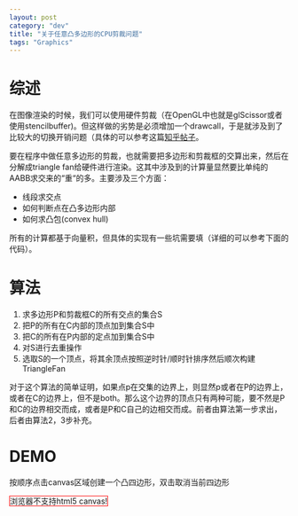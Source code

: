 ```yaml
---
layout: post
category: "dev"
title: "关于任意凸多边形的CPU剪裁问题"
tags: "Graphics"
---
```


# 综述

在图像渲染的时候，我们可以使用硬件剪裁（在OpenGL中也就是glScissor或者使用stencilbuffer)。但这样做的劣势是必须增加一个drawcall，于是就涉及到了比较大的切换开销问题（具体的可以参考这篇[知乎帖子](https://www.zhihu.com/question/27933010)。

要在程序中做任意多边形的剪裁，也就需要把多边形和剪裁框的交算出来，然后在分解成triangle fan给硬件进行渲染。这其中涉及到的计算量显然要比单纯的AABB求交来的“重“的多。主要涉及三个方面：

* 线段求交点
* 如何判断点在凸多边形内部
* 如何求凸包(convex hull)

所有的计算都基于向量积，但具体的实现有一些坑需要填（详细的可以参考下面的代码）。

# 算法

1. 求多边形P和剪裁框C的所有交点的集合S
2. 把P的所有在C内部的顶点加到集合S中
3. 把C的所有在P内部的定点加到集合S中
4. 对S进行去重操作
5. 选取S的一个顶点，将其余顶点按照逆时针/顺时针排序然后顺次构建TriangleFan

对于这个算法的简单证明，如果点p在交集的边界上，则显然p或者在P的边界上，或者在C的边界上，但不是both。那么这个边界的顶点只有两种可能，要不然是P和C的边界相交而成，或者是P和C自己的边相交而成。前者由算法第一步求出，后者由算法2，3步补充。

# DEMO


<style type="text/css">
#demo_canvas {
    border: 1px solid red;
}
</style>

<p>按顺序点击canvas区域创建一个凸四边形，双击取消当前四边形</p>
<canvas id="demo_canvas" width="800" height="600">浏览器不支持html5 canvas!</canvas>

<script type="text/javascript">
			var EPSILON = 0.000001;
			var ctx;
			var canvas;
			var dragPos;
			var dragging = false;
			
			var clip_y_min = 200,
			    clip_y_max = 400,
			    clip_x_min = 200,
			    clip_x_max = 600;
			var polygon;
			var temp_points =[];
		
			function Point(x,y) {
				this.x = x;
				this.y = y;
			}
			
			Point.prototype.draw = function() {
				ctx.beginPath();
				ctx.arc(this.x, this.y, 4, 0, Math.PI*2, true);
				ctx.closePath();
				ctx.fillStyle = '#ff0000';
				ctx.fill();
			}
			Vector2 = Point;
			Vector2.prototype.cross = function(v) {
				return this.x * v.y - this.y * v.x;
			}
			Vector2.prototype.dot = function(v) {
				return this.x * v.x + this.y * v.y;
			}

			Vector2.prototype.sqrLen = function() {
				return this.x * this.x + this.y * this.y;
			}
			
			function vec2p(p1, p2) { 
				return new Vector2(p2.x - p1.x, p2.y - p1.y); //p1->p2
			}

			function intersect_segments(p1, p2, p3, p4) { //求p1p2和p3p4的交点
				var points = []
				var r = vec2p(p1, p2);
				var s = vec2p(p3, p4);
				var t = vec2p(p1, p3);

				var rs = r.cross(s);
				var tr = t.cross(r);
				if (Math.abs(rs) < EPSILON) {
					if (Math.abs(tr) < EPSILON) {
						//共线
						var t0 = t.dot(r) / r.dot(r);
						var t1 = vec2p(p1, p4).dot(r) / r.dot(r);
						var tmax, tmin;
						if (t0 > t1) {
							tmax = t0;
							tmin = t1;
						} else {
							tmax = t1;
							tmin = t0;
						}
						if (tmax < 0 || tmin > 1) {
							//共线不相交
						} else { //共线两个交点
							if (tmin < 0) tmin = 0;
							if (tmax > 1) tmax = 1;
							points.push(new Point(p1.x+tmin*r.x, p1.y+tmin*r.y));
							points.push(new Point(p1.x+tmax*r.x, p1.y+tmax*r.y));
						}
					} else {
						//平行不相交
					}
				} else {
					//相交
					var u = tr / rs, v = t.cross(s) / rs;
					if (0 <= u && u <= 1 && 0 <= v && v <= 1) {
						points.push(new Point(p3.x+u*s.x, p3.y+u*s.y));
					}
				}
				return points;
			}
			
			function Polygon(points) {
				this.points = points;
			}
			
			Polygon.prototype = {
				clip:　function(xmin, xmax, ymin, ymax) {
					var p_clip_flags = new Array(this.points.length);
					var allin = true;
					this.points.forEach(function(p, idx){
						if (xmin <= p.x && p.x <= xmax && ymin <= p.y && p.y <= ymax) {
							p_clip_flags[idx] = true;
						}
						else {
						    p_clip_flags[idx] = false;
						    allin = false;							
						}
 					});
					if (allin) return this;  //如果都在剪裁框内，直接返回

					var c_flags = new Array(4);
					var clipLT = new Point(xmin, ymin), clipRT = new Point(xmax, ymin),
					    clipRB = new Point(xmax, ymax), clipLB = new Point(xmin, ymax);
					c_flags[0] = this.hitTest(clipLT);
					c_flags[1] = this.hitTest(clipRT);
					c_flags[2] = this.hitTest(clipRB);
					c_flags[3] = this.hitTest(clipLB);
					if (c_flags[0] && c_flags[1] && c_flags[2] && c_flags[3])
						return new Polygon([clipLT, clipRT, clipRB, clipLB]); //如果剪裁框完全落在多边形内则返回剪裁框

					//求所有交点以及在两个多边形内的顶点的集合，之后进行一次闭包运算即可
					var convex = [];
					for (var i = 0;i < this.points.length; ++i)
						if (p_clip_flags[i])
							convex.push(this.points[i]);
					if (c_flags[0]) convex.push(clipLT);
					if (c_flags[1]) convex.push(clipRT);
					if (c_flags[2]) convex.push(clipRB);
					if (c_flags[3]) convex.push(clipLB);
					for (var i = 0;i < this.points.length; ++i) {
						var next = (i == this.points.length-1) ? 0:(i+1);
						convex = convex.concat(intersect_segments(this.points[i], this.points[next], clipLT, clipRT));
						convex = convex.concat(intersect_segments(this.points[i], this.points[next], clipRT, clipRB));
						convex = convex.concat(intersect_segments(this.points[i], this.points[next], clipRB, clipLB));
						convex = convex.concat(intersect_segments(this.points[i], this.points[next], clipLB, clipLT));
					}
					//TODO: POINT去重
					var _convex = [];
					convex.forEach(function(p) {
						var notexists = true;
						for (var i = 0;i < _convex.length; ++i) {
							if (vec2p(_convex[i], p).sqrLen() <= EPSILON) {
								notexists = false;
								break;
							}
						}
						if (notexists) _convex.push(p);
					});
					convex = _convex;
					if (convex.length < 3) return null;
					var origin = convex.shift();
					convex.sort(function(p1, p2) {
						var t = vec2p(origin, p1).cross(vec2p(origin, p2));
						if (t < 0) return -1;
						else if (t == 0) return 0;
						else return 1;
					});
					convex.unshift(origin);
					return new Polygon(convex);
				},
				hitTest: function(pt) {
					var ge0 = true, le0 = true;
					for (var i = 0;i < this.points.length; ++i)
					{
						var next = i == this.points.length - 1 ? 0: i + 1;
						var c = vec2p(this.points[i], pt).cross(vec2p(this.points[i], this.points[next]));
						if (c < 0) ge0 = false;
						if (c > 0) le0 = false;
					}
					return ge0 || le0;
				},
				move: function(dx, dy) {
					this.points.forEach(function(p){
						p.x += dx;
						p.y += dy;
					});
				},
				draw: function(fillColor) {
					ctx.beginPath();
					this.points.forEach(function(p,idx){
						if (idx == 0)
							ctx.moveTo(p.x, p.y);
						else
							ctx.lineTo(p.x, p.y);
					});
					ctx.closePath();
					ctx.fillStyle = fillColor;
					ctx.fill();
				}
			}
			
			function getCanvasCord(x,y) {
            	var rect = canvas.getBoundingClientRect();
				return new Point(x - rect.left, y - rect.top);
			}
			
			function init()
			{
				canvas = document.getElementById('demo_canvas');
				ctx = canvas.getContext('2d');
			
				setInterval(draw, 20);
			
				canvas.addEventListener('click', function(e) {
					if (!polygon)
					{
						temp_points.push(getCanvasCord(e.clientX, e.clientY));
						if (temp_points.length == 4) {
							polygon = new Polygon(temp_points);
							temp_points = [];
						}
					}
				});
			
				canvas.addEventListener('mousedown', function(e){
					var pt = getCanvasCord(e.clientX, e.clientY);
					if (polygon && polygon.hitTest(pt)){
						dragPos = pt;
						dragging = true;
					}
				});
				canvas.addEventListener('mousemove', function(e) {
					if (dragging) {
						var newPos = getCanvasCord(e.clientX, e.clientY);
						polygon.move(newPos.x - dragPos.x, newPos.y - dragPos.y);
						dragPos = newPos;
					}
				});
			
				canvas.addEventListener('dblclick', function(e){
					if (polygon) polygon = null;
				});
			
				canvas.addEventListener('mouseup', function(e){
					if (dragging) dragging = false;
				});
			}
			
			function draw()
			{
				ctx.clearRect(0,0,800,600);
			
				ctx.strokeStyle="#000000";
				ctx.strokeRect(clip_x_min, clip_y_min, 
					clip_x_max-clip_x_min, clip_y_max-clip_y_min);
			
				if (polygon) {
					polygon.draw('#ff0000');
					
					var p = polygon.clip(clip_x_min, clip_x_max, clip_y_min, clip_y_max);
					if(p) p.draw('#0000ff');
				} else if (temp_points.length > 0) {
					temp_points.forEach(function(p){
						p.draw();
					});
				}
			}
init();
</script>
